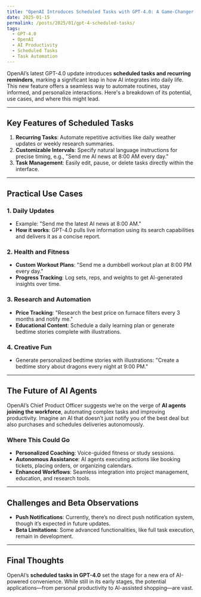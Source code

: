 ```yaml
---
title: "OpenAI Introduces Scheduled Tasks with GPT-4.0: A Game-Changer for Productivity"
date: 2025-01-15
permalink: /posts/2025/01/gpt-4-scheduled-tasks/
tags:
  - GPT-4.0
  - OpenAI
  - AI Productivity
  - Scheduled Tasks
  - Task Automation
---
```


OpenAI’s latest GPT-4.0 update introduces **scheduled tasks and recurring reminders**, marking a significant leap in how AI integrates into daily life. This new feature offers a seamless way to automate routines, stay informed, and personalize interactions. Here's a breakdown of its potential, use cases, and where this might lead.

---

## Key Features of Scheduled Tasks

1. **Recurring Tasks**: Automate repetitive activities like daily weather updates or weekly research summaries.
2. **Customizable Intervals**: Specify natural language instructions for precise timing, e.g., "Send me AI news at 8:00 AM every day."
3. **Task Management**: Easily edit, pause, or delete tasks directly within the interface.

---

## Practical Use Cases

### 1. **Daily Updates**

- Example: "Send me the latest AI news at 8:00 AM."
- **How it works**: GPT-4.0 pulls live information using its search capabilities and delivers it as a concise report.

### 2. **Health and Fitness**

- **Custom Workout Plans**: "Send me a dumbbell workout plan at 8:00 PM every day."
- **Progress Tracking**: Log sets, reps, and weights to get AI-generated insights over time.

### 3. **Research and Automation**

- **Price Tracking**: "Research the best price on furnace filters every 3 months and notify me."
- **Educational Content**: Schedule a daily learning plan or generate bedtime stories complete with illustrations.

### 4. **Creative Fun**

- Generate personalized bedtime stories with illustrations: "Create a bedtime story about dragons every night at 9:00 PM."

---

## The Future of AI Agents

OpenAI’s Chief Product Officer suggests we’re on the verge of **AI agents joining the workforce**, automating complex tasks and improving productivity. Imagine an AI that doesn’t just notify you of the best deal but also purchases and schedules deliveries autonomously.

### Where This Could Go

- **Personalized Coaching**: Voice-guided fitness or study sessions.
- **Autonomous Assistance**: AI agents executing actions like booking tickets, placing orders, or organizing calendars.
- **Enhanced Workflows**: Seamless integration into project management, education, and research tools.

---

## Challenges and Beta Observations

- **Push Notifications**: Currently, there’s no direct push notification system, though it’s expected in future updates.
- **Beta Limitations**: Some advanced functionalities, like full task execution, remain in development.

---

## Final Thoughts

OpenAI’s **scheduled tasks in GPT-4.0** set the stage for a new era of AI-powered convenience. While still in its early stages, the potential applications—from personal productivity to AI-assisted shopping—are vast.
